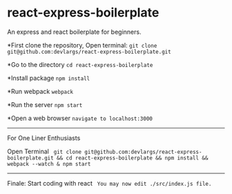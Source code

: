 # react-express-boilerplate
An express and react boilerplate for beginners.

*First clone the repository, Open terminal:
```git clone git@github.com:devlargs/react-express-boilerplate.git```

*Go to the directory
```cd react-express-boilerplate```

*Install package
```npm install ```

*Run webpack
```webpack```

*Run the server
```npm start ```

*Open a web browser
```navigate to localhost:3000```

____________________________________

For One Liner Enthusiasts

Open Terminal
``` git clone git@github.com:devlargs/react-express-boilerplate.git && cd react-express-boilerplate && npm install && webpack --watch & npm start```

____________________________________

Finale: Start coding with react
``` You may now edit ./src/index.js file.```
